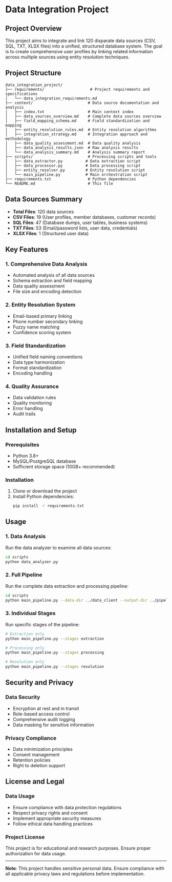 # Data Integration Project

## Project Overview
This project aims to integrate and link 120 disparate data sources (CSV, SQL, TXT, XLSX files) into a unified, structured database system. The goal is to create comprehensive user profiles by linking related information across multiple sources using entity resolution techniques.

## Project Structure
```
data_integration_project/
├── requirements/                    # Project requirements and specifications
│   └── data_integration_requirements.md
├── context/                        # Data source documentation and analysis
│   ├── index.txt                   # Main context index
│   ├── data_sources_overview.md    # Complete data sources overview
│   ├── field_mapping_schema.md     # Field standardization and mapping
│   ├── entity_resolution_rules.md  # Entity resolution algorithms
│   ├── integration_strategy.md     # Integration approach and methodology
│   ├── data_quality_assessment.md  # Data quality analysis
│   ├── data_analysis_results.json  # Raw analysis results
│   └── data_analysis_summary.md    # Analysis summary report
├── scripts/                        # Processing scripts and tools
│   ├── data_extractor.py          # Data extraction script
│   ├── data_processor.py          # Data processing script
│   ├── entity_resolver.py         # Entity resolution script
│   └── main_pipeline.py           # Main orchestration script
├── requirements.txt                # Python dependencies
└── README.md                       # This file
```

## Data Sources Summary
- **Total Files**: 120 data sources
- **CSV Files**: 19 (User profiles, member databases, customer records)
- **SQL Files**: 47 (Database dumps, user tables, business systems)
- **TXT Files**: 53 (Email/password lists, user data, credentials)
- **XLSX Files**: 1 (Structured user data)

## Key Features

### 1. Comprehensive Data Analysis
- Automated analysis of all data sources
- Schema extraction and field mapping
- Data quality assessment
- File size and encoding detection

### 2. Entity Resolution System
- Email-based primary linking
- Phone number secondary linking
- Fuzzy name matching
- Confidence scoring system

### 3. Field Standardization
- Unified field naming conventions
- Data type harmonization
- Format standardization
- Encoding handling

### 4. Quality Assurance
- Data validation rules
- Quality monitoring
- Error handling
- Audit trails

## Installation and Setup

### Prerequisites
- Python 3.8+
- MySQL/PostgreSQL database
- Sufficient storage space (10GB+ recommended)

### Installation
1. Clone or download the project
2. Install Python dependencies:
   ```bash
   pip install -r requirements.txt
   ```

## Usage

### 1. Data Analysis
Run the data analyzer to examine all data sources:
```bash
cd scripts
python data_analyzer.py
```

### 2. Full Pipeline
Run the complete data extraction and processing pipeline:
```bash
cd scripts
python main_pipeline.py --data-dir ../data_client --output-dir ../pipeline_output
```

### 3. Individual Stages
Run specific stages of the pipeline:
```bash
# Extraction only
python main_pipeline.py --stages extraction

# Processing only
python main_pipeline.py --stages processing

# Resolution only
python main_pipeline.py --stages resolution
```

## Security and Privacy

### Data Security
- Encryption at rest and in transit
- Role-based access control
- Comprehensive audit logging
- Data masking for sensitive information

### Privacy Compliance
- Data minimization principles
- Consent management
- Retention policies
- Right to deletion support

## License and Legal

### Data Usage
- Ensure compliance with data protection regulations
- Respect privacy rights and consent
- Implement appropriate security measures
- Follow ethical data handling practices

### Project License
This project is for educational and research purposes. Ensure proper authorization for data usage.

---

**Note**: This project handles sensitive personal data. Ensure compliance with all applicable privacy laws and regulations before implementation.
